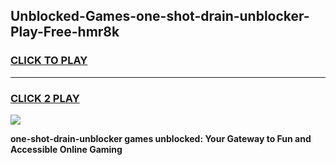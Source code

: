 
## Unblocked-Games-one-shot-drain-unblocker-Play-Free-hmr8k
<h3>
<a href="https://premium76.site?title=one-shot-drain-unblocker&ref=23A">CLICK TO PLAY</a></h3>
<hr>

<h3>
<a href="https://premium76.site?title=one-shot-drain-unblocker&ref=23A">CLICK 2 PLAY</a>
  
</h3>

<a href="https://premium76.site?title=one-shot-drain-unblocker&ref=23A"><img src="https://clearcache.store/games.png"></a>


**one-shot-drain-unblocker games unblocked: Your Gateway to Fun and Accessible Online Gaming**
